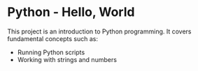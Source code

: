 # Python - Hello, World

This project is an introduction to Python programming. It covers fundamental concepts such as:
- Running Python scripts
- Working with strings and numbers
